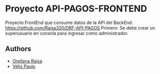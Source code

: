 # Proyecto API-PAGOS-FRONTEND

Proyecto FrontEnd que consume datos de la API del BackEnd: https://github.com/Raisa320/DRF-API-PAGOS
Primero: Se debe crear un superusuario en consola para ingresar como administrador.

## Authors

- [Orellana Raisa](https://github.com/Raisa320)
- [Véliz Paulo](https://github.com/PauloVeliz)
